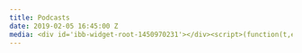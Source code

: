 ```yaml
---
title: Podcasts
date: 2019-02-05 16:45:00 Z
media: <div id='ibb-widget-root-1450970231'></div><script>(function(t,e,i,d){var o=t.getElementById(i),n=t.createElement(e);o.style.height=250;o.style.width=300;o.style.display='inline-block';n.id='ibb-widget',n.setAttribute('src',('https:'===t.location.protocol?'https://':'http://')+d),n.setAttribute('width','300'),n.setAttribute('height','250'),n.setAttribute('frameborder','0'),n.setAttribute('scrolling','no'),o.appendChild(n)})(document,'iframe','ibb-widget-root-1450970231',"banners.itunes.apple.com/banner.html?partnerId=&aId=&bt=catalog&t=catalog_black&id=1450970231&c=us&l=en-US&w=300&h=250&store=podcast");</script>
---
```


